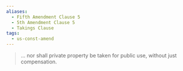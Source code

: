 ```yaml
---
aliases:
  - Fifth Amendment Clause 5
  - 5th Amendment Clause 5
  - Takings Clause
tags:
  - us-const-amend
---
```

> ... nor shall private property be taken for public use, without just compensation.

